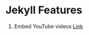 # Jekyll Features

1. Embed YouTube videos [Link](https://jamstackthemes.dev/demo/theme/forever-jekyll/)
